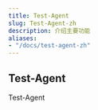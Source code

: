 ```yaml
---
title: Test-Agent
slug: Test-Agent-zh
description: 介绍主要功能
aliases:
- "/docs/test-agent-zh"
---
```


## Test-Agent
Test-Agent